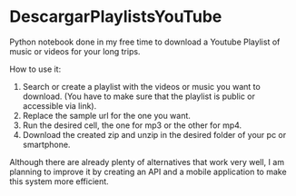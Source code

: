 # DescargarPlaylistsYouTube

Python notebook done in my free time to download a Youtube Playlist of music or videos for your long trips.

How to use it:
1. Search or create a playlist with the videos or music you want to download. (You have to make sure that the playlist is public or accessible via link).
2. Replace the sample url for the one you want.
3. Run the desired cell, the one for mp3 or the other for mp4.
4. Download the created zip and unzip in the desired folder of your pc or smartphone.

Although there are already plenty of alternatives that work very well, I am planning to improve it by creating an API and a mobile application to make this system more efficient.
